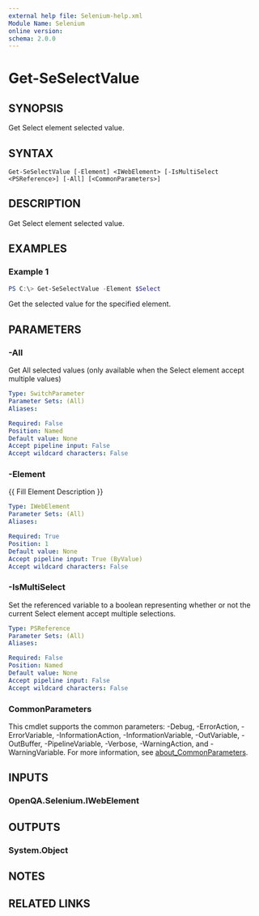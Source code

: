 ```yaml
---
external help file: Selenium-help.xml
Module Name: Selenium
online version:
schema: 2.0.0
---
```


# Get-SeSelectValue

## SYNOPSIS
Get Select element selected value.

## SYNTAX

```
Get-SeSelectValue [-Element] <IWebElement> [-IsMultiSelect <PSReference>] [-All] [<CommonParameters>]
```

## DESCRIPTION
Get Select element selected value.

## EXAMPLES

### Example 1
```powershell
PS C:\> Get-SeSelectValue -Element $Select 
```

Get the selected value for the specified element.

## PARAMETERS

### -All
Get All selected values (only available when the Select element accept multiple values)

```yaml
Type: SwitchParameter
Parameter Sets: (All)
Aliases:

Required: False
Position: Named
Default value: None
Accept pipeline input: False
Accept wildcard characters: False
```

### -Element
{{ Fill Element Description }}

```yaml
Type: IWebElement
Parameter Sets: (All)
Aliases:

Required: True
Position: 1
Default value: None
Accept pipeline input: True (ByValue)
Accept wildcard characters: False
```

### -IsMultiSelect
Set the referenced variable to a boolean representing whether or not the current Select element accept multiple selections.

```yaml
Type: PSReference
Parameter Sets: (All)
Aliases:

Required: False
Position: Named
Default value: None
Accept pipeline input: False
Accept wildcard characters: False
```

### CommonParameters
This cmdlet supports the common parameters: -Debug, -ErrorAction, -ErrorVariable, -InformationAction, -InformationVariable, -OutVariable, -OutBuffer, -PipelineVariable, -Verbose, -WarningAction, and -WarningVariable. For more information, see [about_CommonParameters](http://go.microsoft.com/fwlink/?LinkID=113216).

## INPUTS

### OpenQA.Selenium.IWebElement

## OUTPUTS

### System.Object
## NOTES

## RELATED LINKS
